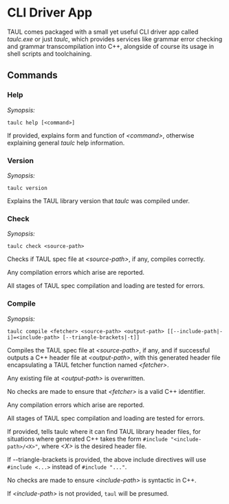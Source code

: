 # CLI Driver App

TAUL comes packaged with a small yet useful CLI driver app called *taulc.exe* or just *taulc*, which provides services like grammar
error checking and grammar transcompilation into C++, alongside of course its usage in shell scripts and toolchaining.

## Commands

### Help

*Synopsis:*

```
taulc help [<command>]
```

If provided, explains form and function of *\<command\>*, otherwise explaining general
*taulc* help information.

### Version

*Synopsis:*

```
taulc version
```

Explains the TAUL library version that *taulc* was compiled under.

### Check

*Synopsis:*

```
taulc check <source-path>
```

Checks if TAUL spec file at *\<source-path\>*, if any, compiles correctly.

Any compilation errors which arise are reported.

All stages of TAUL spec compilation and loading are tested for errors.

### Compile

*Synopsis:*

```
taulc compile <fetcher> <source-path> <output-path> [[--include-path|-i]=<include-path> [--triangle-brackets|-t]]
```

Compiles the TAUL spec file at *\<source-path\>*, if any, and if successful outputs a C++ header file at *\<output-path\>*, with this
generated header file encapsulating a TAUL fetcher function named *\<fetcher\>*.

Any existing file at *\<output-path\>* is overwritten.

No checks are made to ensure that *\<fetcher\>* is a valid C++ identifier.

Any compilation errors which arise are reported.

All stages of TAUL spec compilation and loading are tested for errors.

If provided, <include-path> tells taulc where it can find TAUL library header files, for situations where generated C++ takes the form 
`#include "<include-path>/<X>"`, where *\<X\>* is the desired header file.

If --triangle-brackets is provided, the above include directives will use `#include <...>` instead of `#include "..."`.

No checks are made to ensure *\<include-path\>* is syntactic in C++.

If *\<include-path\>* is not provided, `taul` will be presumed.
